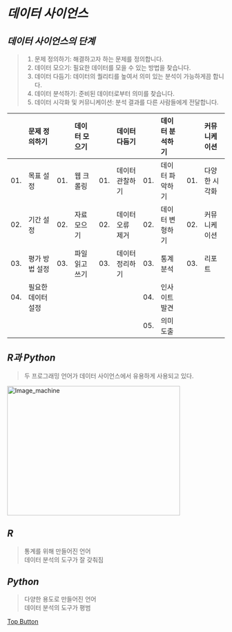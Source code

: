*데이터 사이언스*
======  

*데이터 사이언스의 단계*
------  
> 01. 문제 정의하기: 해결하고자 하는 문제를 정의합니다.  
> 02. 데이터 모으기: 필요한 데이터를 모을 수 있는 방법을 찾습니다.  
> 03. 데이터 다듬기: 데이터의 퀄리티를 높여서 의미 있는 분석이 가능하게끔 합니다.  
> 04. 데이터 분석하기: 준비된 데이터로부터 의미를 찾습니다.    
> 05. 데이터 시각화 및 커뮤니케이션: 분석 결과를 다른 사람들에게 전달합니다.  

|         | 문제 정의하기      |        | 데이터 모으기 |         |데이터 다듬기  |         | 데이터 분석하기 | |커뮤니케이션|
|:-------:|:-------           |:-------:|:-------      |:-------:|:-------       |:-------:|:-------       |:-------:|:-------       |
|   01.   | 목표 설정          |   01.   |웹 크롤링     | 01.    |데이터 관찰하기 | 01. | 데이터 파악하기   | 01.| 다양한 시각화|
|   02.   | 기간 설정          |   02.   |자료 모으기   | 02.    |데이터 오류 제거| 02. | 데이터 변형하기   | 02. | 커뮤니케이션 |
|   03.   | 평가 방법 설정     |   03.   |파일 읽고 쓰기| 03.    |데이터 정리하기 | 03. | 통계 분석         | 03.| 리포트 |
|   04.   | 필요한 데이터 설정 |         |              |        |               | 04. | 인사이트 발견      |    |        |
|         |                   |         |              |        |                | 05. | 의미 도출         |    |         |
  
*R과 Python*
------  
> 두 프로그래밍 언어가 데이터 사이언스에서 유용하게 사용되고 있다.  

<img src="https://user-images.githubusercontent.com/66001539/121005332-aa55c100-c7ca-11eb-94e9-64ce3dbb6b6f.png" width="400px" height="300px" title="px(픽셀) 크기 설정" alt="Image_machine"></img><br/>   

*R*
------  
> 통계를 위해 만들어진 언어  
> 데이터 분석의 도구가 잘 갖춰짐  

*Python*
------  
> 다양한 용도로 만들어진 언어  
> 데이터 분석의 도구가 평범  

[Top Button](#)
